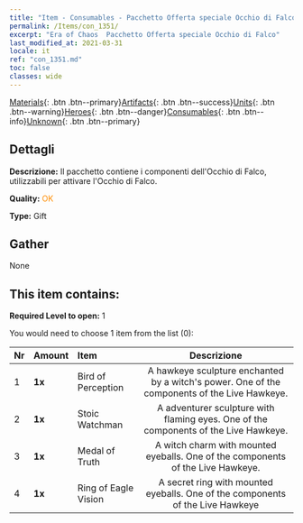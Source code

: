 ```yaml
---
title: "Item - Consumables - Pacchetto Offerta speciale Occhio di Falco"
permalink: /Items/con_1351/
excerpt: "Era of Chaos  Pacchetto Offerta speciale Occhio di Falco"
last_modified_at: 2021-03-31
locale: it
ref: "con_1351.md"
toc: false
classes: wide
---
```

 [Materials](/it/Items/){: .btn .btn--primary}[Artifacts](/it/Items/Artifacts/){: .btn .btn--success}[Units](/it/Items/Units/){: .btn .btn--warning}[Heroes](/it/Items/Heroes/){: .btn .btn--danger}[Consumables](/it/Items/Consumables/){: .btn .btn--info}[Unknown](/it/Items/Unknown/){: .btn .btn--primary}

## Dettagli
 **Descrizione:** Il pacchetto contiene i componenti dell'Occhio di Falco, utilizzabili per attivare l'Occhio di Falco.

 **Quality:** <span style="color: #FF8C00">OK</span>

 **Type:** Gift

## Gather

  None

## This item contains:

 **Required Level to open:** 1

 You would need to choose 1 item from the list (0):

  | Nr | Amount |     Item    | Descrizione |
  |:---|:-------|:------------|:-----------:|
  | 1 |  **1x** | Bird of Perception | A hawkeye sculpture enchanted by a witch's power. One of the components of the Live Hawkeye.  | 
  | 2 |  **1x** | Stoic Watchman | A adventurer sculpture with flaming eyes. One of the components of the Live Hawkeye.  | 
  | 3 |  **1x** | Medal of Truth | A witch charm with mounted eyeballs. One of the components of the Live Hawkeye.  | 
  | 4 |  **1x** | Ring of Eagle Vision | A secret ring with mounted eyeballs. One of the components of the Live Hawkeye  | 
